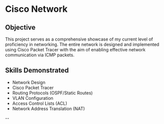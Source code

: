 # Cisco Network

## Objective
This project serves as a comprehensive showcase of my current level of proficiency in networking. The entire network is designed and implemented using Cisco Packet Tracer with the aim of enabling effective network communication via ICMP packets.

## Skills Demonstrated
- Network Design
- Cisco Packet Tracer
- Routing Protocols (OSPF/Static Routes)
- VLAN Configuration
- Access Control Lists (ACL)
- Network Address Translation (NAT)

-- 
